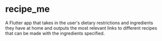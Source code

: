 # recipe_me

A Flutter app that takes in the user's dietary restrictions and ingredients they have at home and outputs the most relevant links to different recipes that can be made with the ingredients specified. 

